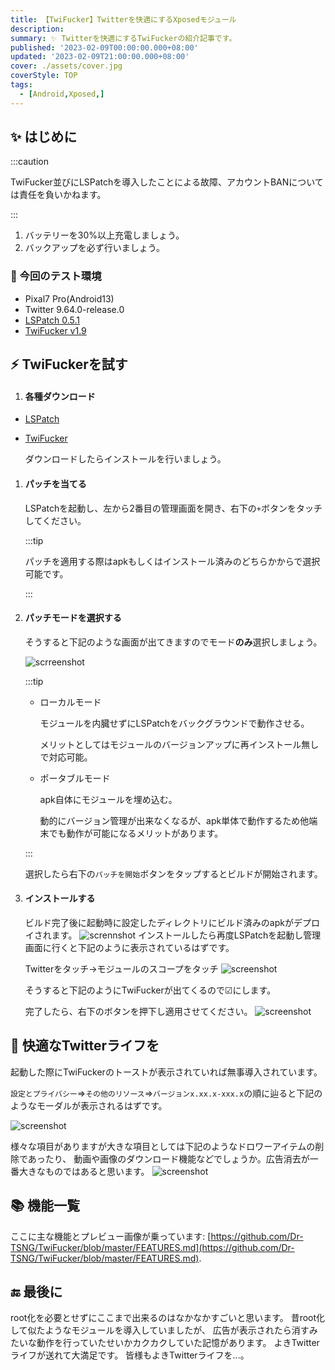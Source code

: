 ```yaml
---
title: 【TwiFucker】Twitterを快適にするXposedモジュール
description:
summary: ✨ Twitterを快適にするTwiFuckerの紹介記事です。
published: '2023-02-09T00:00:00.000+08:00'
updated: '2023-02-09T21:00:00.000+08:00'
cover: ./assets/cover.jpg
coverStyle: TOP
tags:
  - [Android,Xposed,]
---
```





## ✨ はじめに

:::caution

TwiFucker並びにLSPatchを導入したことによる故障、アカウントBANについては責任を負いかねます。

:::

1. バッテリーを30%以上充電しましょう。
1. バックアップを必ず行いましょう。

### 🎉 今回のテスト環境

- Pixal7 Pro(Android13)
- Twitter 9.64.0-release.0
- [LSPatch 0.5.1](https://github.com/LSPosed/LSPatch/releases)
- [TwiFucker v1.9](https://github.com/Dr-TSNG/TwiFucker/releases)

## ⚡️ TwiFuckerを試す

1. #### 各種ダウンロード

 - [LSPatch](https://github.com/LSPosed/LSPatch/releases)
 - [TwiFucker](https://github.com/Dr-TSNG/TwiFucker/releases/tag/1.9)

   ダウンロードしたらインストールを行いましょう。

1. #### パッチを当てる
   LSPatchを起動し、左から2番目の管理画面を開き、右下の`+`ボタンをタッチしてください。

   :::tip

   パッチを適用する際はapkもしくはインストール済みのどちらかからで選択可能です。

   :::

1. #### パッチモードを選択する
   そうすると下記のような画面が出てきますのでモード**のみ**選択しましょう。

   ![scrreenshot](/user/blogs/202202/twifucker-install/assets/patchmode.png)

   :::tip

      - ローカルモード


        モジュールを内臓せずにLSPatchをバックグラウンドで動作させる。


        メリットとしてはモジュールのバージョンアップに再インストール無しで対応可能。


   - ポータブルモード


        apk自体にモジュールを埋め込む。


        動的にバージョン管理が出来なくなるが、apk単体で動作するため他端末でも動作が可能になるメリットがあります。

   :::

   選択したら右下の`パッチを開始`ボタンをタップするとビルドが開始されます。

1. #### インストールする
   ビルド完了後に起動時に設定したディレクトリにビルド済みのapkがデプロイされます。
   ![scrennshot](/user/blogs/202202/twifucker-install/assets/build-apk.png)
   インストールしたら再度LSPatchを起動し管理画面に行くと下記のように表示されているはずです。

   Twitterをタッチ→モジュールのスコープをタッチ
   ![screenshot](/user/blogs/202202/twifucker-install/assets/kanri.png)

   そうすると下記のようにTwiFuckerが出てくるので☑にします。

   完了したら、右下のボタンを押下し適用させてください。
   ![screenshot](/user/blogs/202202/twifucker-install/assets/scope.png)

## 🚀 快適なTwitterライフを
起動した際にTwiFuckerのトーストが表示されていれば無事導入されています。

`設定とプライバシー`=>`その他のリソース`=>`バージョンx.xx.x-xxx.x`の順に辿ると下記のようなモーダルが表示されるはずです。

   ![screenshot](/user/blogs/202202/twifucker-install/assets/twifucker.png)

   様々な項目がありますが大きな項目としては下記のようなドロワーアイテムの削除であったり、
   動画や画像のダウンロード機能などでしょうか。広告消去が一番大きなものではあると思います。
      ![screenshot](/user/blogs/202202/twifucker-install/assets/twifk_menu.png)


## 📚 機能一覧

ここに主な機能とプレビュー画像が乗っています: [https://github.com/Dr-TSNG/TwiFucker/blob/master/FEATURES.md](https://github.com/Dr-TSNG/TwiFucker/blob/master/FEATURES.md).

## 🔚 最後に
root化を必要とせずにここまで出来るのはなかなかすごいと思います。
昔root化して似たようなモジュールを導入していましたが、
広告が表示されたら消すみたいな動作を行っていたせいかカクカクしていた記憶があります。
よきTwitterライフが送れて大満足です。
皆様もよきTwitterライフを...。